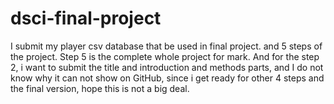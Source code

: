 # dsci-final-project
I submit my player csv database that be used in final project. and 5 steps of the project.
Step 5 is the complete whole project for mark.
And for the step 2, i want to submit the title and introduction and methods parts, and I do not know why it can not show on GitHub, since i get ready for other 4 steps and the final version, hope this is not a big deal.
